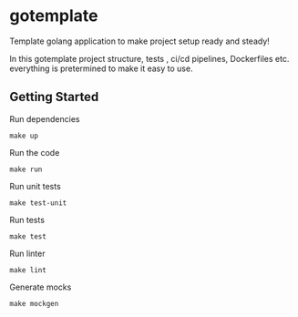 # gotemplate

Template golang application to make project setup ready and steady!

In this gotemplate project structure, tests , ci/cd pipelines, Dockerfiles etc. everything is pretermined to make it easy to use.

## Getting Started

Run dependencies
```
make up
```

Run the code
```
make run
```

Run unit tests
```
make test-unit
```

Run tests
```
make test
```

Run linter
```
make lint
```

Generate mocks
```
make mockgen
```
